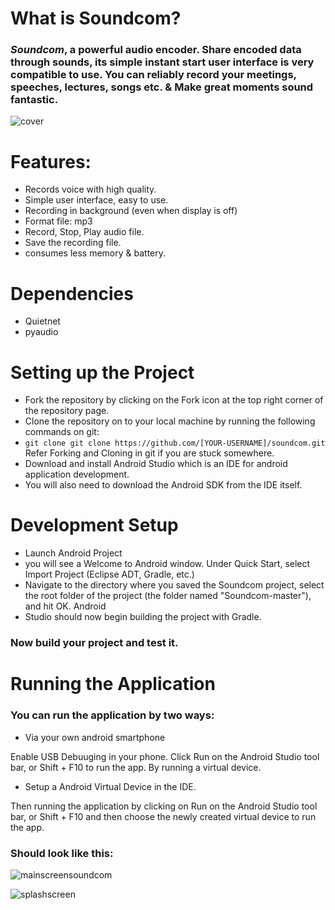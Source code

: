 
# What is Soundcom? 
### _Soundcom_, a powerful audio encoder. Share encoded data through sounds, its simple instant start user interface	is very compatible to use.  You can reliably record your meetings, speeches, lectures, songs etc. & Make great moments sound fantastic.
![cover](https://user-images.githubusercontent.com/17242746/33632752-a8a0a5f0-da34-11e7-86aa-fd9b26993320.png)



# Features:

-  Records voice with high quality.
-  Simple user interface, easy to use.
-  Recording in background (even when display is off)
-  Format file: mp3
-  Record, Stop, Play audio file.
-  Save the recording file. 
-  consumes less memory & battery.

# Dependencies

- Quietnet
- pyaudio

# Setting up the Project

- Fork the repository by clicking on the Fork icon at the top right corner of the repository page.
- Clone the repository on to your local machine by running the following commands on git:
- `git clone git clone https://github.com/[YOUR-USERNAME]/soundcom.git` Refer Forking and Cloning in git if you are      stuck somewhere.
- Download and install Android Studio which is an IDE for android application development.
- You will also need to download the Android SDK from the IDE itself.


# Development Setup


- Launch Android Project
- you will see a Welcome to Android window. Under Quick Start, select Import Project (Eclipse ADT, Gradle, etc.)
- Navigate to the directory where you saved the Soundcom project, select the root folder of the project (the folder     named "Soundcom-master"), and hit OK. Android 
- Studio should now begin building the project with Gradle.
### Now build your project and test it.

# Running the Application
### You can run the application by two ways:

- Via your own android smartphone

Enable USB Debuuging in your phone.
Click Run on the Android Studio tool bar, or Shift + F10 to run the app.
By running a virtual device.

- Setup a Android Virtual Device in the IDE.

Then running the application by clicking on Run on the Android Studio tool bar, or Shift + F10 and then choose the newly created virtual device to run the app.


### Should look like this:

![mainscreensoundcom](https://user-images.githubusercontent.com/34164334/33888050-d5b4e4f6-df71-11e7-9880-a089ed3b1264.png)



![splashscreen](https://user-images.githubusercontent.com/34164334/33888051-d5f14c8e-df71-11e7-8e82-b39f6a7cfe0d.png)
